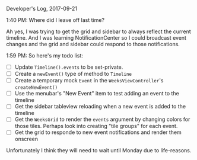 Developer's Log, 2017-09-21

1:40 PM: Where did I leave off last time?

Ah yes, I was trying to get the grid and sidebar to always reflect the current timeline. And I was learning NotificationCenter so I could broadcast event changes and the grid and sidebar could respond to those notifications.

1:59 PM: So here's my todo list:
- [ ] Update `Timeline().events` to be set-private.
- [ ] Create a `newEvent()` type of method to `Timeline`
- [ ] Create a temporary mock `Event` in the `WeeksViewController`'s `createNewEvent()`
- [ ] Use the menubar's "New Event" item to test adding an event to the timeline
- [ ] Get the sidebar tableview reloading when a new event is added to the timeline
- [ ] Get the `WeeksGrid` to render the `events` argument by changing colors for those tiles. Perhaps look into creating "tile groups" for each event.
- [ ] Get the grid to responde to new event notifications and render them onscreen

Unfortunately I think they will need to wait until Monday due to life-reasons.
